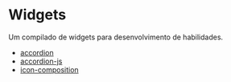 # Widgets

Um compilado de widgets para desenvolvimento de habilidades.

- [accordion]()
- [accordion-js]()
- [icon-composition]()
